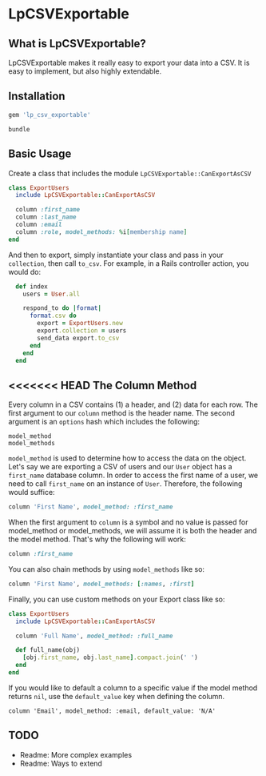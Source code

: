 LpCSVExportable
===

What is LpCSVExportable?
---

LpCSVExportable makes it really easy to export your data into a CSV. It is easy to implement, but also highly extendable.

Installation
---

```ruby
gem 'lp_csv_exportable'
```

```
bundle
```

Basic Usage
---

Create a class that includes the module `LpCSVExportable::CanExportAsCSV`

```ruby
class ExportUsers
  include LpCSVExportable::CanExportAsCSV

  column :first_name
  column :last_name
  column :email
  column :role, model_methods: %i[membership name]
end
```

And then to export, simply instantiate your class and pass in your `collection`, then call `to_csv`. For example, in a Rails controller action, you would do:

```ruby
  def index
    users = User.all

    respond_to do |format|
      format.csv do
        export = ExportUsers.new
        export.collection = users
        send_data export.to_csv
      end
    end
  end
```

<<<<<<< HEAD
The Column Method
---

Every column in a CSV contains (1) a header, and (2) data for each row. The first argument to our `column` method is the header name. The second argument is an `options` hash which includes the following:

```
model_method
model_methods
```

`model_method` is used to determine how to access the data on the object. Let's say we are exporting a CSV of users and our `User` object has a `first_name` database column. In order to access the first name of a user, we need to call `first_name` on an instance of `User`. Therefore, the following would suffice:

```ruby
column 'First Name', model_method: :first_name
```

When the first argument to `column` is a symbol and no value is passed for model_method or model_methods, we will assume it is both the header and the model method. That's why the following will work:

```ruby
column :first_name
```

You can also chain methods by using `model_methods` like so:

```ruby
column 'First Name', model_methods: [:names, :first]
```

Finally, you can use custom methods on your Export class like so:

```ruby
class ExportUsers
  include LpCSVExportable::CanExportAsCSV

  column 'Full Name', model_method: :full_name

  def full_name(obj)
    [obj.first_name, obj.last_name].compact.join(' ')
  end
end
```

If you would like to default a column to a specific value if the model method returns `nil`, use the `default_value` key when defining the column.

```
column 'Email', model_method: :email, default_value: 'N/A'
```

TODO
---

- Readme: More complex examples
- Readme: Ways to extend